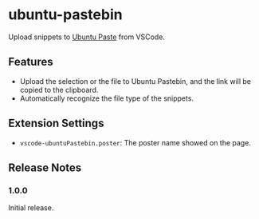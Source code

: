 # ubuntu-pastebin

Upload snippets to [Ubuntu Paste](https://paste.ubuntu.com) from VSCode.

## Features

- Upload the selection or the file to Ubuntu Pastebin, and the link will be copied to the clipboard.
- Automatically recognize the file type of the snippets.

## Extension Settings

* `vscode-ubuntuPastebin.poster`: The poster name showed on the page.

## Release Notes

### 1.0.0

Initial release.